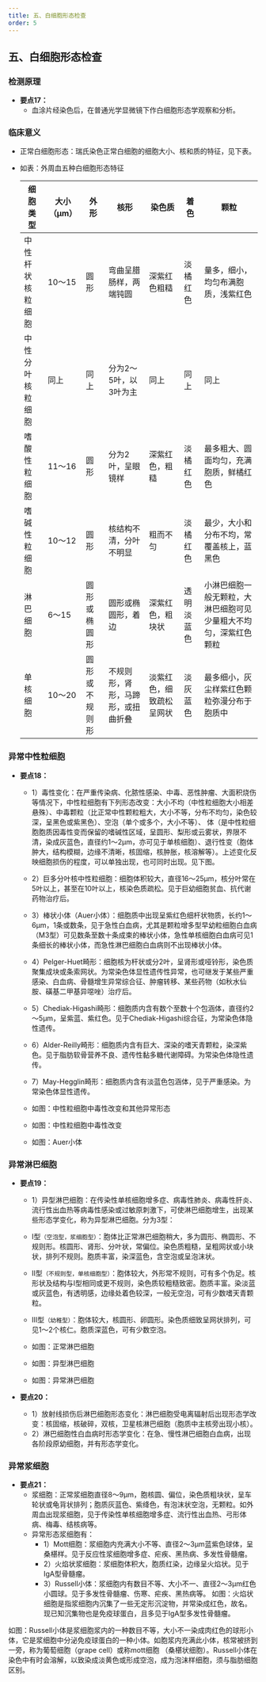 ```yaml
---
title: 五、白细胞形态检查
order: 5
---
```

## 五、白细胞形态检查
###  检测原理
- **要点17：**
  * 血涂片经染色后，在普通光学显微镜下作白细胞形态学观察和分析。
### 临床意义
  * 正常白细胞形态：瑞氏染色正常白细胞的细胞大小、核和质的特征，见下表。
  * 如表：外周血五种白细胞形态特征
  
    |细胞类型	    |大小（μm）     |外形             |核形  |染色质|着色 |颗粒|
    |---|--|--|--|--|--|---|
    |中性杆状核粒细胞	|10～15	     |圆形	         |弯曲呈腊肠样，两端钝圆	         |深紫红色粗糙           |淡橘红色	|量多，细小，均匀布满胞质，浅紫红色|
    |中性分叶核粒细胞	|同上	         |同上	         |分为2～5叶，以3叶为主	         |同上	                |同上	    |同上|
    |嗜酸性粒细胞	|11～16	     |圆形	         |分为2叶，呈眼镜样	             |深紫红色，粗糙	        |淡橘红色	|最多粗大、圆面均匀，充满胞质，鲜橘红色|
    |嗜碱性粒细胞	|10～12	     |圆形	         |核结构不清，分叶不明显	         |粗而不匀	            |淡橘红色	|最少，大小和分布不均，常覆盖核上，蓝黑色|
    |淋巴细胞	    |6～15	     |圆形或椭圆形	 |圆形或椭圆形，着边	             |深紫红色，粗块状	    |透明淡蓝色	|小淋巴细胞一般无颗粒，大淋巴细胞可见少量粗大不均匀，深紫红色颗粒|
    |单核细胞	    |10～20	     |圆形或不规则形	 |不规则形，肾形，马蹄形，或扭曲折叠	 |淡紫红色，细致疏松呈网状	|淡灰蓝色	|最多细小，灰尘样紫红色颗粒弥漫分布于胞质中|

### 异常中性粒细胞
- **要点18：**
    * 1）毒性变化：在严重传染病、化脓性感染、中毒、恶性肿瘤、大面积烧伤等情况下，中性粒细胞有下列形态改变：大小不均（中性粒细胞大小相差悬殊）、中毒颗粒（比正常中性颗粒粗大，大小不等，分布不均匀，染色较深，呈黑色或紫黑色）、空泡（单个或多个，大小不等）、 体（是中性粒细胞胞质因毒性变而保留的嗜碱性区域，呈圆形、梨形或云雾状，界限不清，染成灰蓝色，直径约1～2μm，亦可见于单核细胞）、退行性变（胞体肿大，结构模糊，边缘不清晰，核固缩，核肿胀，核溶解等）。上述变化反映细胞损伤的程度，可以单独出现，也可同时出现。见下图。
    * 2）巨多分叶核中性粒细胞：细胞体积较大，直径16～25μm，核分叶常在5叶以上，甚至在10叶以上，核染色质疏松。见于巨幼细胞贫血、抗代谢药物治疗后。
    * 3）棒状小体（Auer小体）：细胞质中出现呈紫红色细杆状物质，长约1～6μm，1条或数条，见于急性白血病，尤其是颗粒增多型早幼粒细胞白血病（M3型）可见数条至数十条成束的棒状小体，急性单核细胞白血病可见1条细长的棒状小体，而急性淋巴细胞白血病则不出现棒状小体。
    * 4）Pelger-Huet畸形：细胞核为杆状或分2叶，呈肾形或哑铃形，染色质聚集成块或条索网状。为常染色体显性遗传性异常，也可继发于某些严重感染、白血病、骨髓增生异常综合征、肿瘤转移、某些药物（如秋水仙胺、磺基二甲基异噁唑）治疗后。
    * 5）Chediak-Higashi畸形：细胞质内含有数个至数十个包涵体，直径约2～5μm，呈紫蓝、紫红色。见于Chediak-Higashi综合征，为常染色体隐性遗传。
    * 6）Alder-Reilly畸形：细胞质内含有巨大、深染的嗜天青颗粒，染深紫色。见于脂肪软骨营养不良、遗传性黏多糖代谢障碍。为常染色体隐性遗传。
    * 7）May-Hegglin畸形：细胞质内含有淡蓝色包涵体，见于严重感染。为常染色体显性遗传。
    * 如图：中性粒细胞中毒性改变和其他异常形态


    * 如图：中性粒细胞中毒性改变

    * 如图：Auer小体

### 异常淋巴细胞
- **要点19：**
  * 1）异型淋巴细胞：在传染性单核细胞增多症、病毒性肺炎、病毒性肝炎、流行性出血热等病毒性感染或过敏原刺激下，可使淋巴细胞增生，出现某些形态学变化，称为异型淋巴细胞。分为3型：
  * Ⅰ型`（空泡型，浆细胞型）`：胞体比正常淋巴细胞稍大，多为圆形、椭圆形、不规则形。核圆形、肾形、分叶状，常偏位。染色质粗糙，呈粗网状或小块状，排列不规则。胞质丰富，染深蓝色，含空泡或呈泡沫状。
  * Ⅱ型`（不规则型，单核细胞型）`：胞体较大，外形常不规则，可有多个伪足。核形状及结构与Ⅰ型相同或更不规则，染色质较粗糙致密。胞质丰富。染淡蓝或灰蓝色，有透明感，边缘处着色较深，一般无空泡，可有少数嗜天青颗粒。
  * Ⅲ型`（幼稚型）`：胞体较大，核圆形、卵圆形。染色质细致呈网状排列，可见1～2个核仁。胞质深蓝色，可有少数空泡。

  * 如图：正常淋巴细胞

  * 如图：异型淋巴细胞

  * 如图：异常淋巴细胞
  
- **要点20：**
  * 1）放射线损伤后淋巴细胞形态变化：淋巴细胞受电离辐射后出现形态学改变：核固缩，核破碎，双核，卫星核淋巴细胞（胞质中主核旁出现小核）。
  * 2）淋巴细胞性白血病时形态学变化：在急、慢性淋巴细胞白血病，出现各阶段原幼细胞，并有形态学变化。

### 异常浆细胞
- **要点21：**
  * 浆细胞：正常浆细胞直径8～9μm，胞核圆、偏位，染色质粗块状，呈车轮状或龟背状排列；胞质灰蓝色、紫绛色，有泡沫状空泡，无颗粒。如外周血出现浆细胞，见于传染性单核细胞增多症、流行性出血热、弓形体病、梅毒、结核病等。
  * 异常形态浆细胞有：
    * 1）Mott细胞：浆细胞内充满大小不等、直径2～3μm蓝紫色球体，呈桑椹样。见于反应性浆细胞增多症、疟疾、黑热病、多发性骨髓瘤。
    * 2）火焰状浆细胞：浆细胞体积大，胞质红染，边缘呈火焰状。见于IgA型骨髓瘤。
    * 3）Russell小体：浆细胞内有数目不等、大小不一、直径2～3μm红色小圆球。见于多发性骨髓瘤、伤寒、疟疾、黑热病等。
如图：火焰状细胞是指浆细胞内沉集了一些无定形沉淀物，并常染成红色，故名。现已知沉集物也是免疫球蛋白，且多见于IgA型多发性骨髓瘤。

如图：Russell小体是浆细胞浆内的一种数目不等，大小不一染成肉红色的球形小体，它是浆细胞中分泌免疫球蛋白的一种小体。如胞浆内充满此小体，核常被挤到一旁，称为葡萄细胞（grape cell）或称mott细胞 （桑椹状细胞）。Russell小体在染色中有时会溶解，以致染成淡黄色或形成空泡，成为泡沫样细胞，须与脂肪细胞区别。

	
	 


